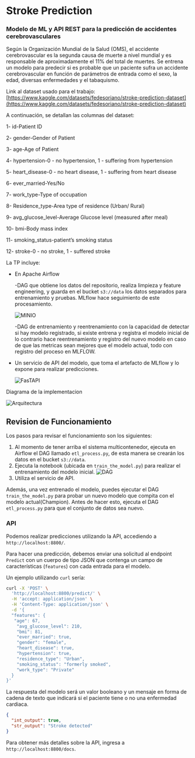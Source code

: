 # Stroke Prediction
<h3>Modelo de ML y API REST para la predicción de accidentes cerebrovasculares</h3>

Según la Organización Mundial de la Salud (OMS), el accidente cerebrovascular es la segunda causa de muerte a nivel mundial y es responsable de aproximadamente el 11% del total de muertes. Se entrena un modelo para predecir si es probable que un paciente sufra un accidente cerebrovascular en función de parámetros de entrada como el sexo, la edad, diversas enfermedades y el tabaquismo.

Link al dataset usado para el trabajo: [https://www.kaggle.com/datasets/fedesoriano/stroke-prediction-dataset](https://www.kaggle.com/datasets/fedesoriano/stroke-prediction-dataset)

A continuación, se detallan las columnas del dataset:

1- id-Patient ID

2- gender-Gender of Patient

3- age-Age of Patient

4- hypertension-0 - no hypertension, 1 - suffering from hypertension

5- heart_disease-0 - no heart disease, 1 - suffering from heart disease

6- ever_married-Yes/No

7- work_type-Type of occupation

8- Residence_type-Area type of residence (Urban/ Rural)

9- avg_glucose_level-Average Glucose level (measured after meal)

10- bmi-Body mass index

11- smoking_status-patient’s smoking status

12- stroke-0 - no stroke, 1 - suffered stroke


La TP incluye:

- En Apache Airflow

    -DAG que obtiene los datos del repositorio, realiza limpieza y 
     feature engineering, y guarda en el bucket `s3://data` los datos separados para entrenamiento 
     y pruebas. MLflow hace seguimiento de este procesamiento.

     ![MINIO](Minio.png)

    -DAG de entrenamiento y reentrenamiento con la capacidad de detectar si hay modelo registrado, si existe entrena y registra el modelo inicial
     de lo contrario hace reentrenamiento y registro del nuevo modelo en caso de que las metricas sean mejores que el modelo actual, todo con registro del 
     proceso en MLFLOW.
     
- Un servicio de API del modelo, que toma el artefacto de MLflow y lo expone para realizar predicciones.

    ![FasTAPI](FastAPI.png)

Diagrama de la implementacion

![Arquitectura](Arquitectura.png)


## Revision de  Funcionamiento

Los pasos para revisar el funcionamiento son los siguientes:

1. Al momento de tener arriba el sistema multicontenedor, ejecuta en Airflow el DAG 
llamado `etl_process.py`, de esta manera se crearán los datos en el 
bucket `s3://data`.
2. Ejecuta la notebook (ubicada en `train_the_model.py`) para realizar el entrenamiento 
del modelo inicial.
![DAG](DAG_airflow.png)
3. Utiliza el servicio de API.

Además, una vez entrenado el modelo, puedes ejecutar el DAG `train_the_model.py` para probar 
un nuevo modelo que compita con el modelo actual(Champion). Antes de hacer esto, ejecuta el DAG 
`etl_process.py` para que el conjunto de datos sea nuevo.

### API 

Podemos realizar predicciones utilizando la API, accediendo a `http://localhost:8800/`.

Para hacer una predicción, debemos enviar una solicitud al endpoint `Predict` con un 
cuerpo de tipo JSON que contenga un campo de características (`features`) con cada 
entrada para el modelo.

Un ejemplo utilizando `curl` sería:

```bash
curl -X 'POST' \
  'http://localhost:8800/predict/' \
  -H 'accept: application/json' \
  -H 'Content-Type: application/json' \
  -d '{
  "features": {
   "age": 67,
    "avg_glucose_level": 210,
    "bmi": 81,
    "ever_married": true,
    "gender": "female",
    "heart_disease": true,
    "hypertension": true,
    "residence_type": "Urban",
    "smoking_status": "formerly smoked",
    "work_type": "Private"
  }
}'
```

La respuesta del modelo será un valor booleano y un mensaje en forma de cadena de texto que 
indicará si el paciente tiene o no una enfermedad cardiaca.

```json
{
  "int_output": true,
  "str_output": "Stroke detected"
}
```

Para obtener más detalles sobre la API, ingresa a `http://localhost:8800/docs`.